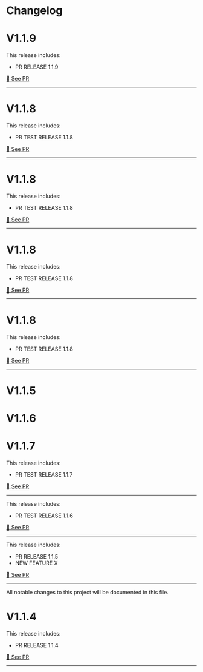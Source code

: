# Changelog


# V1.1.9

This release includes:

- PR RELEASE 1.1.9

[🔎 See PR](https://github.com/lucasroseti/sales-order-backend/pull/17)

---

# V1.1.8

This release includes:

- PR TEST RELEASE 1.1.8

[🔎 See PR](https://github.com/lucasroseti/sales-order-backend/pull/16)

---

# V1.1.8

This release includes:

- PR TEST RELEASE 1.1.8

[🔎 See PR](https://github.com/lucasroseti/sales-order-backend/pull/16)

---

# V1.1.8

This release includes:

- PR TEST RELEASE 1.1.8

[🔎 See PR](https://github.com/lucasroseti/sales-order-backend/pull/16)

---

# V1.1.8

This release includes:

- PR TEST RELEASE 1.1.8

[🔎 See PR](https://github.com/lucasroseti/sales-order-backend/pull/16)

---

# V1.1.5


# V1.1.6


# V1.1.7

This release includes:

- PR TEST RELEASE 1.1.7

[🔎 See PR](https://github.com/lucasroseti/sales-order-backend/pull/15)

---

This release includes:

- PR TEST RELEASE 1.1.6

[🔎 See PR](https://github.com/lucasroseti/sales-order-backend/pull/14)

---

This release includes:

- PR RELEASE 1.1.5
- NEW FEATURE X

[🔎 See PR](https://github.com/lucasroseti/sales-order-backend/pull/13)

---

All notable changes to this project will be documented in this file.

# V1.1.4

This release includes:

- PR RELEASE 1.1.4

[🔎 See PR](https://github.com/lucasroseti/sales-order-backend/pull/12)

---

